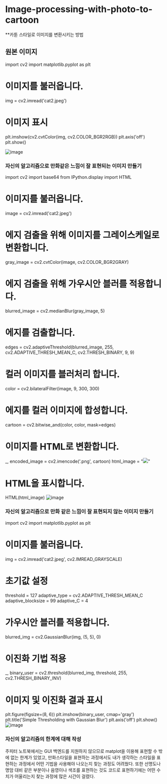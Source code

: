 # Image-processing-with-photo-to-cartoon

**카툰 스타일로 이미지를 변환시키는 방법

## 원본 이미지
import cv2
import matplotlib.pyplot as plt

# 이미지를 불러옵니다.
img = cv2.imread('cat2.jpeg')

# 이미지 표시
plt.imshow(cv2.cvtColor(img, cv2.COLOR_BGR2RGB))
plt.axis('off')
plt.show()

![image](https://github.com/kohjun/Image-processing-with-photo-to-cartoon/assets/82298792/966098c6-308a-4f30-8389-64bc531f3b3c)


### 자신의 알고리즘으로 만화같은 느낌이 잘 표현되는 이미지 만들기
import cv2
import base64
from IPython.display import HTML

# 이미지를 불러옵니다.
image = cv2.imread('cat2.jpeg')

# 에지 검출을 위해 이미지를 그레이스케일로 변환합니다.
gray_image = cv2.cvtColor(image, cv2.COLOR_BGR2GRAY)

# 에지 검출을 위해 가우시안 블러를 적용합니다.
blurred_image = cv2.medianBlur(gray_image, 5)

# 에지를 검출합니다.
edges = cv2.adaptiveThreshold(blurred_image, 255, cv2.ADAPTIVE_THRESH_MEAN_C, cv2.THRESH_BINARY, 9, 9)

# 컬러 이미지를 블러처리 합니다.
color = cv2.bilateralFilter(image, 9, 300, 300)

# 에지를 컬러 이미지에 합성합니다.
cartoon = cv2.bitwise_and(color, color, mask=edges)

# 이미지를 HTML로 변환합니다.
_, encoded_image = cv2.imencode('.png', cartoon)
html_image = "<img src='data:image/png;base64," + base64.b64encode(encoded_image).decode() + "'/>"

# HTML을 표시합니다.
HTML(html_image)
![image](https://github.com/kohjun/Image-processing-with-photo-to-cartoon/assets/82298792/5ab2fa30-586b-4ca8-820e-a32e1e97d4a9)


### 자신의 알고리즘으로 만화 같은 느낌이 잘 표현되지 않는 이미지 만들기
import cv2
import matplotlib.pyplot as plt

# 이미지를 불러옵니다.
img = cv2.imread('cat2.jpeg', cv2.IMREAD_GRAYSCALE)

# 초기값 설정
threshold = 127
adaptive_type = cv2.ADAPTIVE_THRESH_MEAN_C
adaptive_blocksize = 99
adaptive_C = 4

# 가우시안 블러를 적용합니다.
blurred_img = cv2.GaussianBlur(img, (5, 5), 0)

# 이진화 기법 적용
_, binary_user = cv2.threshold(blurred_img, threshold, 255, cv2.THRESH_BINARY_INV)

# 이미지 및 이진화 결과 표시
plt.figure(figsize=(8, 6))
plt.imshow(binary_user, cmap='gray')
plt.title('Simple Thresholding with Gaussian Blur')
plt.axis('off')
plt.show()
![image](https://github.com/kohjun/Image-processing-with-photo-to-cartoon/assets/82298792/639c7813-36ef-40f6-b81a-656e504326da)

### 자신의 알고리즘의 한계에 대해 작성
주피터 노트북에서는 GUI 백엔드를 지원하지 않으므로 matplot을 이용해 표현할 수 밖에 없는 한계가 있었고, 만화스타일을 표현하는 과정에서도
내가 생각하는 스타일을 표현하는 과정에서 어떤 기법을 사용해야 나오는지 찾는 과정도 어려웠다. 또한 선명도나 명암 대비 같은 부분이나 음영이나 색조를 표현하는 것도
코드로 표현하기에는 어떤 수치가 어울리는지 찾는 과정에 많은 시간이 걸렸다.
